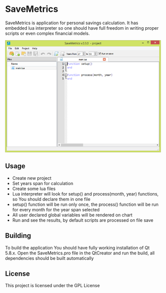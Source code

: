 # SaveMetrics
SaveMetrics is application for personal savings calculation. 
It has embedded lua interpreter so one should have full freedom in writing proper scripts or even complex financial models.

![alt text](https://github.com/mic90/SaveMetrics/blob/master/screenshots/screen_0.png)
## Usage
+ Create new project
+ Set years span for calculation
+ Create some lua files
+ Lua interpreter will look for setup() and process(month, year) functions, so You should declare them in one file
+ setup() function will be run only once, the process() function will be run for every month for the year span selected
+ All user declared global variables will be rendered on chart
+ Run and see the results, by default scripts are processed on file save
## Building
To build the application You should have fully working installation of Qt 5.8.x.
Open the SaveMetrics.pro file in the QtCreator and run the build, all dependencies should be built automatically 
## License
This project is licensed under the GPL License

